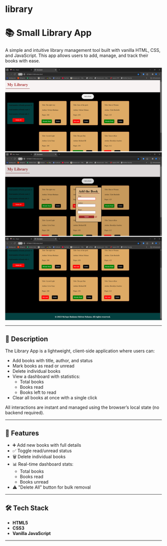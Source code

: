 # library

# 📚 Small Library App

A simple and intuitive library management tool built with vanilla HTML, CSS, and JavaScript. This app allows users to add, manage, and track their books with ease.

![Library App Screenshot](./screenshots/home.png)
![Library App Screenshot](./screenshots/form.png)
![Library App Screenshot](./screenshots/foot.png)



---

## 📝 Description

The Library App is a lightweight, client-side application where users can:

- Add books with title, author, and status
- Mark books as read or unread
- Delete individual books
- View a dashboard with statistics:
  - Total books
  - Books read
  - Books left to read
- Clear all books at once with a single click

All interactions are instant and managed using the browser’s local state (no backend required).

---

## 📌 Features

- ➕ Add new books with full details
- ✅ Toggle read/unread status
- 🗑️ Delete individual books
- 📊 Real-time dashboard stats:
  - Total books
  - Books read
  - Books unread
- ⚠️ "Delete All" button for bulk removal

---

## 🛠 Tech Stack

- **HTML5**
- **CSS3**
- **Vanilla JavaScript**

---

